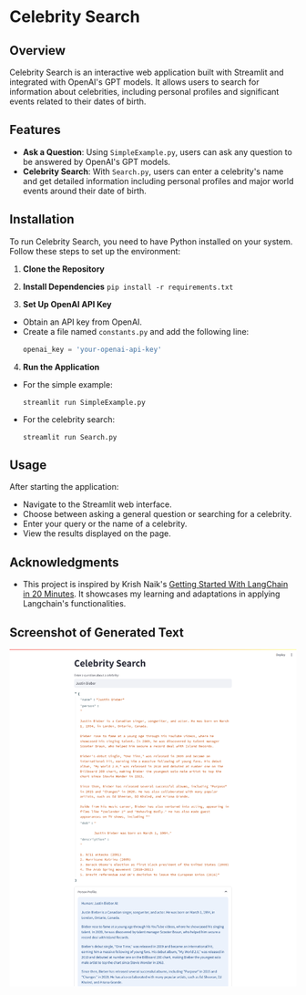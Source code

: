 # Celebrity Search

## Overview
Celebrity Search is an interactive web application built with Streamlit and integrated with OpenAI's GPT models. It allows users to search for information about celebrities, including personal profiles and significant events related to their dates of birth.

## Features
- **Ask a Question**: Using `SimpleExample.py`, users can ask any question to be answered by OpenAI's GPT models.
- **Celebrity Search**: With `Search.py`, users can enter a celebrity's name and get detailed information including personal profiles and major world events around their date of birth.

## Installation
To run Celebrity Search, you need to have Python installed on your system. Follow these steps to set up the environment:

1. **Clone the Repository**
2. **Install Dependencies**
`pip install -r requirements.txt`

3. **Set Up OpenAI API Key**
- Obtain an API key from OpenAI.
- Create a file named `constants.py` and add the following line:
  ```python
  openai_key = 'your-openai-api-key'
  ```

4. **Run the Application**
- For the simple example:
  ```
  streamlit run SimpleExample.py
  ```
- For the celebrity search:
  ```
  streamlit run Search.py
  ```

## Usage
After starting the application:
- Navigate to the Streamlit web interface.
- Choose between asking a general question or searching for a celebrity.
- Enter your query or the name of a celebrity.
- View the results displayed on the page.


## Acknowledgments
- This project is inspired by Krish Naik's [Getting Started With LangChain in 20 Minutes](https://youtu.be/_FpT1cwcSLg?si=Y2SYlbkJL44J_Acy). It showcases my learning and adaptations in applying Langchain's functionalities.



## Screenshot of Generated Text

![Screenshot of the Celebrity Search Page](images/screenshot_CelebritySearch.png)